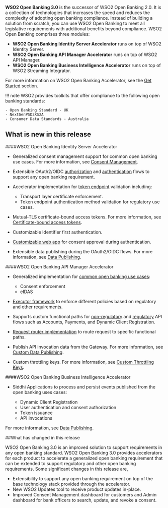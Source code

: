 **WSO2 Open Banking 3.0** is the successor of WSO2 Open Banking 2.0. It is a collection of technologies that increases the 
speed and reduces the complexity of adopting open banking compliance. Instead of building a solution from scratch, you 
can use WSO2 Open Banking to meet all legislative requirements with additional benefits beyond compliance. WSO2 Open Banking 
comprises three modules:

- **WSO2 Open Banking Identity Server Accelerator** runs on top of WSO2 Identity Server.
- **WSO2 Open Banking API Manager Accelerator** runs on top of WSO2 API Manager.
- **WSO2 Open Banking Business Intelligence Accelerator** runs on top of WSO2 Streaming Integrator.

For more information on WSO2 Open Banking Accelerator, see the [Get Started](open-banking.md) section.

!!! note
    WSO2 provides toolkits that offer compliance to the following open banking standards:
    
    - Open Banking Standard - UK
    - NextGenPSD2XS2A
    - Consumer Data Standards - Australia

## What is new in this release

####WSO2 Open Banking Identity Server Accelerator

- Generalized consent management support for common open banking use cases. For more information, see [Consent Management](../learn/consent-management.md).
- Extensible OAuth2/OIDC [authorization](../develop/consent-management-authorize.md) and [authentication](../develop/jwt-access-tokens.md) 
flows to support any open banking requirement.
- Accelerator implementation for [token endpoint](../learn/token-authentication.md) validation including:

    - Transport layer certificate enforcement. 
    - Token endpoint authentication method validation for regulatory use cases.
    
- Mutual-TLS certificate-bound access tokens. For more information, see [Certificate-bound access tokens](https://ob.docs.wso2.com/en/latest/learn/token-authentication/#certificate-bound-access-tokens).
- Customizable Identifier first authentication.
- [Customizable web app](../develop/customize-consent-page.md) for consent approval during authentication. 
- Extensible data publishing during the OAuth2/OIDC flows. For more information, see [Data Publishing](../develop/authentication-flow-for-data-publishing.md).

####WSO2 Open Banking API Manager Accelerator

- Generalized implementation for [common open banking use cases](../get-started/try-out-flow.md):

    - Consent enforcement
    - eIDAS
    
- [Executor framework](../develop/custom-gateway-executor.md) to enforce different policies based on regulatory and other requirements.
- Supports custom functional paths for [non-regulatory](../../develop/custom-request-router/#handling-non-regulatory-apis) and [regulatory](../develop/custom-gateway-executor.md) 
API flows such as Accounts, Payments, and 
Dynamic Client Registration.
- [Request router implementation](../develop/custom-request-router.md) to route request to specific functional paths.
- Publish API invocation data from the Gateway. For more information, see [Custom Data Publishing](../develop/custom-data-publishing.md).
- Custom throttling keys. For more information, see [Custom Throttling Keys](../develop/custom-throttling-keys.md).

####WSO2 Open Banking Business Intelligence Accelerator

- Siddhi Applications to process and persist events published from the open banking uses cases:

    - Dynamic Client Registration
    - User authentication and consent authorization
    - Token issuance
    - API invocations
    
For more information, see [Data Publishing](../learn/data-publishing.md).

##What has changed in this release

WSO2 Open Banking 3.0 is an improved solution to support requirements in any open banking standard. WSO2 Open Banking 3.0 
provides accelerators for each product to accelerate a generalized open banking requirement that can be extended to support 
regulatory and other open banking requirements. Some significant changes in this release are,

- Extensibility to support any open banking requirement on top of the base technology stack provided through the accelerator.
- New WSO2 Updates tool to receive product updates in-place. 
- Improved Consent Management dashboard for customers and Admin dashboard for bank officers to search, update, and revoke 
a consent.
